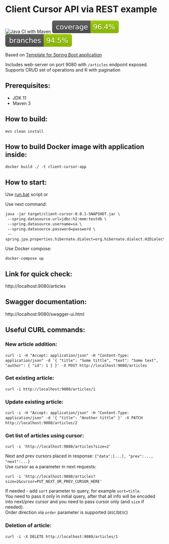 
# Client Cursor API via REST example

![Java CI with Maven](https://github.com/andrei-punko/client-cursor/workflows/Java%20CI%20with%20Maven/badge.svg)
[![Coverage](.github/badges/jacoco.svg)](https://github.com/andrei-punko/client-cursor/actions/workflows/maven.yml)
[![Branches](.github/badges/branches.svg)](https://github.com/andrei-punko/client-cursor/actions/workflows/maven.yml)

Based on [Template for Spring Boot application](https://github.com/andrei-punko/spring-boot-template)

Includes web-server on port 9080 with `/articles` endpoint exposed.  
Supports CRUD set of operations and R with pagination

## Prerequisites:
- JDK 11
- Maven 3

## How to build:
    mvn clean install

## How to build Docker image with application inside:
    docker build ./ -t client-cursor-app

## How to start:
Use [run.bat](./run.bat) script or

Use next command:  
```
java -jar target/client-cursor-0.0.1-SNAPSHOT.jar \
 --spring.datasource.url=jdbc:h2:mem:testdb \
 --spring.datasource.username=sa \
 --spring.datasource.password=password \
 --spring.jpa.properties.hibernate.dialect=org.hibernate.dialect.H2Dialect
```

Use Docker compose:  
```
docker-compose up
```

## Link for quick check:  
http://localhost:9080/articles

## Swagger documentation:  
http://localhost:9080/swagger-ui.html

## Useful CURL commands:
### New article addition:  
```
curl -i -H "Accept: application/json" -H "Content-Type: application/json" -d '{ "title": "Some tittle", "text": "Some text", "author": { "id": 1 } }' -X POST http://localhost:9080/articles
```

### Get existing article:  
```
curl -i http://localhost:9080/articles/1
```

### Update existing article:  
```
curl -i -H "Accept: application/json" -H "Content-Type: application/json" -d '{ "title": "Another tittle" }' -X PATCH http://localhost:9080/articles/2
```

### Get list of articles using cursor:  
```
curl -i 'http://localhost:9080/articles?size=2'
```
Next and prev cursors placed in response: `{"data":[...], "prev":..., "next":...}`  
Use cursor as a parameter in next requests:  
```
curl -i 'http://localhost:9080/articles?size=2&cursor=PUT_NEXT_OR_PREV_CURSOR_HERE'
```
If needed - add `sort` parameter to query, for example `sort=title`.  
You need to pass it only in initial query, after that all info will be encoded into next/prev cursor and you need to pass cursor only (and `size` if needed).  
Order direction via `order` parameter is supported (`ASC`/`DESC`)

### Deletion of article:  
```
curl -i -X DELETE http://localhost:9080/articles/1
```
